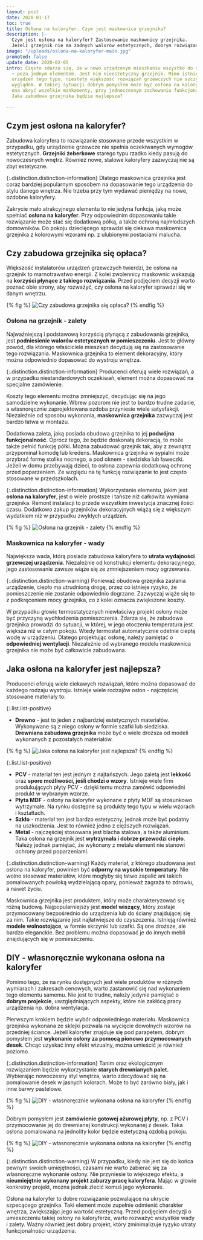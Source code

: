 ```yaml
---
layout: post
date: 2020-01-17
toc: true
title: Osłona na kaloryfer. Czym jest maskownica grzejnika?
description: |-
  Czym jest osłona na kaloryfer? Zastosowanie maskownicy grzejnika.
  Jeżeli grzejnik nie ma żadnych walorów estetycznych, dobrym rozwiązaniem jest osłona na kaloryfer. Jakie wady i zalety ma zabudowa osłona na kaloryfer?
image: "/uploads/oslona-na-kaloryfer-main.jpg"
promoted: false
update_date: 2020-02-05
intro: Często zdarza się, że w nowo urządzonym mieszkaniu wszystko do siebie pasuje
  - poza jednym elementem. Jest nim nieestetyczny grzejnik. Mimo istnienia ozdobnych
  urządzeń tego typu, niestety większość rozwiązań grzewczych nie szczyci się pięknym
  wyglądem. W takiej sytuacji dobrym pomysłem może być osłona na kaloryfer. Pomoże
  ona ukryć wszelkie mankamenty, przy jednoczesnym zachowaniu funkcjonalności urządzenia.
  Jaka zabudowa grzejnika będzie najlepsza?

---
```

## Czym jest osłona na kaloryfer?

Zabudowa kaloryfera to rozwiązanie stosowane przede wszystkim w przypadku, gdy urządzenie grzewcze nie spełnia oczekiwanych wymogów estetycznych. **Grzejniki żeberkowe** starego typu rzadko kiedy pasują do nowoczesnych wnętrz. Również nowe, stalowe kaloryfery zazwyczaj nie są zbyt estetyczne.

{:.distinction.distinction-information}
Dlatego maskownica grzejnika jest coraz bardziej popularnym sposobem na dopasowanie tego urządzenia do stylu danego wnętrza. Nie trzeba przy tym wydawać pieniędzy na nowe, ozdobne kaloryfery.

Zakrycie mało atrakcyjnego elementu to nie jedyna funkcja, jaką może spełniać **osłona na kaloryfer**. Przy odpowiednim dopasowaniu takie rozwiązanie może stać się dodatkową półką, a także ochroną najmłodszych domowników. Do pokoju dziecięcego sprawdzi się ciekawa maskownica grzejnika z kolorowymi wzorami np. z ulubionymi postaciami malucha.

## Czy zabudowa grzejnika się opłaca?

Większość instalatorów urządzeń grzewczych twierdzi, że osłona na grzejnik to marnotrawstwo energii. Z kolei zwolennicy maskownic wskazują na **korzyści płynące z takiego rozwiązania**. Przed podjęciem decyzji warto poznać obie strony, aby rozważyć, czy osłona na kaloryfer sprawdzi się w danym wnętrzu.

{% fig %}
![Czy zabudowa grzejnika się opłaca?](/uploads/czy-zabudowa-grzejnika-sie-oplaca.jpg "Czy zabudowa grzejnika się opłaca?")
{% endfig %}

### Osłona na grzejnik - zalety

Najważniejszą i podstawową korzyścią płynącą z zabudowania grzejnika, jest **podniesienie walorów estetycznych w pomieszczeniu**. Jest to główny powód, dla którego właściciele mieszkań decydują się na zastosowanie tego rozwiązania. Maskownica grzejnika to element dekoracyjny, który można odpowiednio dopasować do wystroju wnętrza.

{:.distinction.distinction-information}
Producenci oferują wiele rozwiązań, a w przypadku niestandardowych oczekiwań, element można dopasować na specjalne zamówienie.

Koszty tego elementu można zmniejszyć, decydując się na jego samodzielne wykonanie. Wbrew pozorom nie jest to bardzo trudne zadanie, a własnoręcznie zaprojektowana ozdoba przyniesie wiele satysfakcji. Niezależnie od sposobu wykonania, **maskownica grzejnika** zazwyczaj jest bardzo łatwa w montażu.

Dodatkowa zaleta, jaką posiada obudowa grzejnika to jej **podwójna funkcjonalność**. Oprócz tego, że będzie doskonałą dekoracją, to może także pełnić funkcję półki. Można zabudować grzejnik tak, aby z zewnątrz przypominał komodę lub kredens. Maskownica grzejnika w sypialni może przybrać formę stolika nocnego, a pod oknem - siedziska lub ławeczki. Jeżeli w domu przebywają dzieci, to osłona zapewnia dodatkową ochronę przed poparzeniem. Ze względu na tę funkcję rozwiązanie to jest często stosowane w przedszkolach.

{:.distinction.distinction-information}
Wykorzystanie elementu, jakim jest **osłona na kaloryfer**, jest o wiele prostsze i tańsze niż całkowita wymiana grzejnika. Remont instalacji to przede wszystkim inwestycja znacznej ilości czasu. Dodatkowo zakup grzejników dekoracyjnych wiążą się z większym wydatkiem niż w przypadku zwykłych urządzeń.

{% fig %}
![Osłona na grzejnik - zalety](/uploads/oslona-na-grzejnik-zalety.jpg "Osłona na grzejnik - zalety")
{% endfig %}

### Maskownica na kaloryfer - wady

Największa wada, którą posiada zabudowa kaloryfera to **utrata wydajności grzewczej urządzenia**. Niezależnie od konstrukcji elementu dekoracyjnego, jego zastosowanie zawsze wiąże się ze zmniejszeniem mocy ogrzewania.

{:.distinction.distinction-warning}
Ponieważ obudowa grzejnika zasłania urządzenie, ciepło ma utrudnioną drogę, przez co istnieje ryzyko, że pomieszczenie nie zostanie odpowiednio dogrzane. Zazwyczaj wiąże się to z podkręceniem mocy grzejnika, co z kolei oznacza zwiększone koszty.

W przypadku głowic termostatycznych niewłaściwy projekt osłony może być przyczyną wychłodzenia pomieszczenia. Zdarza się, że zabudowa grzejnika prowadzi do sytuacji, w której, w jego otoczeniu temperatura jest większa niż w całym pokoju. Wtedy termostat automatycznie odetnie ciepłą wodę w urządzeniu. Dlatego projektując osłonę, należy pamiętać o **odpowiedniej wentylacji**. Niezależnie od wybranego modelu maskownica grzejnika nie może być całkowicie zabudowana.

## Jaka osłona na kaloryfer jest najlepsza?

Producenci oferują wiele ciekawych rozwiązań, które można dopasować do każdego rodzaju wystroju. Istnieje wiele rodzajów osłon - najczęściej stosowane materiały to:

{:.list.list-positive}

* **Drewno** - jest to jeden z najbardziej estetycznych materiałów. Wykonywane są z niego osłony w formie szafki lub siedziska. **Drewniana zabudowa grzejnika** może być o wiele droższa od modeli wykonanych z pozostałych materiałów.

{% fig %}
![Jaka osłona na kaloryfer jest najlepsza?](/uploads/jaka-oslona-na-kaloryfer-jest-najlepsza.jpg "Jaka osłona na kaloryfer jest najlepsza?")
{% endfig %}

{:.list.list-positive}

* **PCV** - materiał ten jest jednym z najtańszych. Jego zaletą jest **lekkość** oraz **spore możliwości, jeśli chodzi o wzory**. Istnieje wiele firm produkujących płyty PCV - dzięki temu można zamówić odpowiedni produkt w wybranym wzorze.
* **Płyta MDF** - osłony na kaloryfer wykonane z płyty MDF są stosunkowo wytrzymałe. Na rynku dostępne są produkty tego typu w wielu wzorach i kształtach.
* **Szkło** - materiał ten jest bardzo estetyczny, jednak może być podatny na uszkodzenia. Jest to również jedno z cięższych rozwiązań.
* **Metal** - najczęściej stosowana jest blacha stalowa, a także aluminium. Taka osłona na grzejnik jest **wytrzymała i dobrze przewodzi ciepło**. Należy jednak pamiętać, że wykonany z metalu element nie stanowi ochrony przed poparzeniami.

{:.distinction.distinction-warning}
Każdy materiał, z którego zbudowana jest osłona na kaloryfer, powinien być **odporny na wysokie temperatury**. Nie wolno stosować materiałów, które mogłyby się łatwo zapalić ani takich pomalowanych powłoką wydzielającą opary, ponieważ zagraża to zdrowiu, a nawet życiu.

Maskownica grzejnika jest produktem, który może charakteryzować się różną budową. Najpopularniejszy jest **model wiszący**, który zostaje przymocowany bezpośrednio do urządzenia lub do ściany znajdującej się za nim. Takie rozwiązanie jest najłatwiejsze do czyszczenia. Istnieją również **modele wolnostojące**, w formie skrzynki lub szafki. Są one droższe, ale bardzo eleganckie. Bez problemu można dopasować je do innych mebli znajdujących się w pomieszczeniu.

## DIY - własnoręcznie wykonana osłona na kaloryfer

Pomimo tego, że na rynku dostępnych jest wiele produktów w różnych wymiarach i zakresach cenowych, warto zastanowić się nad wykonaniem tego elementu samemu. Nie jest to trudne, należy jedynie pamiętać o **dobrym projekcie**, uwzględniających aspekty, które nie zakłócą pracy urządzenia np. dobra wentylacja.

Pierwszym krokiem będzie wybór odpowiedniego materiału. Maskownica grzejnika wykonana ze sklejki pozwala na wycięcie dowolnych wzorów na przedniej ściance. Jeżeli kaloryfer znajduje się pod parapetem, dobrym pomysłem jest **wykonanie osłony za pomocą pionowo przymocowanych desek**. Chcąc uzyskać inny efekt wizualny, można umieścić je również poziomo.

{:.distinction.distinction-information}
Tanim oraz ekologicznym rozwiązaniem będzie wykorzystanie **starych drewnianych palet.** Wybierając nowoczesny styl wnętrza, warto zdecydować się na pomalowanie desek w jasnych kolorach. Może to być zarówno biały, jak i inne barwy pastelowe.

{% fig %}
![DIY - własnoręcznie wykonana osłona na kaloryfer](/uploads/diy-wlasnorecznie-wykonana-oslona-na-kaloryfer.jpg "DIY - własnoręcznie wykonana osłona na kaloryfer")
{% endfig %}

Dobrym pomysłem jest **zamówienie gotowej ażurowej płyty**, np. z PCV i przymocowanie jej do drewnianej konstrukcji wykonanej z desek. Taka osłona pomalowana na jednolity kolor będzie estetyczną ozdobą pokoju.

{% fig %}
![DIY - własnoręcznie wykonana osłona na kaloryfer](/uploads/diy-wlasnorecznie-wykonana-oslona-na-kaloryfer2.jpg "DIY - własnoręcznie wykonana osłona na kaloryfer")
{% endfig %}

{:.distinction.distinction-warning}
W przypadku, kiedy nie jest się do końca pewnym swoich umiejętności, czasami nie warto zabierać się za własnoręczne wykonanie osłony. Nie przyniesie to większego efektu, a **nieumiejętnie wykonany projekt zaburzy pracę kaloryfera**. Mając w głowie konkretny projekt, można jednak zlecić komuś jego wykonanie.

Osłona na kaloryfer to dobre rozwiązanie pozwalające na ukrycie szpecącego grzejnika. Taki element może zupełnie odmienić charakter wnętrza, zwiększając jego wartość estetyczną. Przed podjęciem decyzji o umieszczeniu takiej osłony na kaloryferze, warto rozważyć wszystkie wady i zalety. Ważny również jest dobry projekt, który zminimalizuje ryzyko utraty funkcjonalności urządzenia.